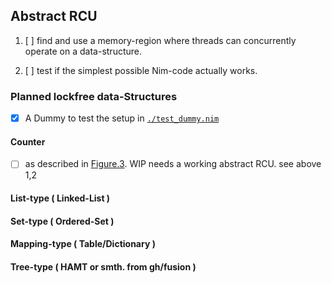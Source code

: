 ## Abstract RCU

  1. [ ] find and use a memory-region where threads can concurrently operate on a data-structure.

  2. [ ] test if the simplest possible Nim-code actually works.


### Planned lockfree data-Structures

  - [x] A Dummy to test the setup in [`./test_dummy.nim`](test_dummy.nim)

#### Counter

  - [ ] as described in [Figure.3](./ds_rcu/counter.md). WIP needs a working abstract RCU. see above 1,2

#### List-type ( Linked-List )

#### Set-type ( Ordered-Set )

#### Mapping-type ( Table/Dictionary )

#### Tree-type ( HAMT or smth. from gh/fusion )